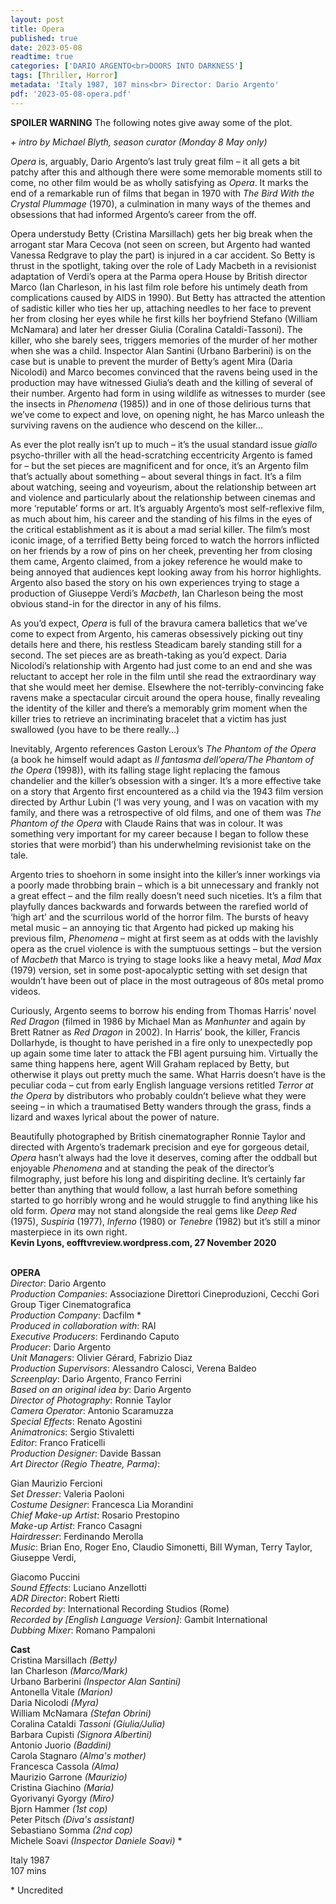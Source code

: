 ```yaml
---
layout: post
title: Opera
published: true
date: 2023-05-08
readtime: true
categories: ['DARIO ARGENTO<br>DOORS INTO DARKNESS']
tags: [Thriller, Horror]
metadata: 'Italy 1987, 107 mins<br> Director: Dario Argento'
pdf: '2023-05-08-opera.pdf'
---
```


**SPOILER WARNING** The following notes give away some of the plot.

_+ intro by Michael Blyth, season curator (Monday 8 May only)_

_Opera_ is, arguably, Dario Argento’s last truly great film – it all gets a bit patchy after this and although there were some memorable moments still to come, no other film would be as wholly satisfying as _Opera_. It marks the end of a remarkable run of films that began in 1970 with _The Bird With the Crystal Plummage_ (1970), a culmination in many ways of the themes and obsessions that had informed Argento’s career from the off.

Opera understudy Betty (Cristina Marsillach) gets her big break when the arrogant star Mara Cecova (not seen on screen, but Argento had wanted Vanessa Redgrave to play the part) is injured in a car accident. So Betty is thrust in the spotlight, taking over the role of Lady Macbeth in a revisionist adaptation of Verdi’s opera at the Parma opera House by British director Marco (Ian Charleson, in his last film role before his untimely death from complications caused by AIDS in 1990). But Betty has attracted the attention of sadistic killer who ties her up, attaching needles to her face to prevent her from closing her eyes while he first kills her boyfriend Stefano (William McNamara) and later her dresser Giulia (Coralina Cataldi-Tassoni). The killer, who she barely sees, triggers memories of the murder of her mother when she was a child. Inspector Alan Santini (Urbano Barberini) is on the case but is unable to prevent the murder of Betty’s agent Mira (Daria Nicolodi) and Marco becomes convinced that the ravens being used in the production may have witnessed Giulia’s death and the killing of several of their number. Argento had form in using wildlife as witnesses to murder (see the insects in _Phenomena_ (1985)) and in one of those delirious turns that we’ve come to expect and love, on opening night, he has Marco unleash the surviving ravens on the audience who descend on the killer…

As ever the plot really isn’t up to much – it’s the usual standard issue _giallo_ psycho-thriller with all the head-scratching eccentricity Argento is famed for – but the set pieces are magnificent and for once, it’s an Argento film that’s actually about something – about several things in fact. It’s a film about watching, seeing and voyeurism, about the relationship between art and violence and particularly about the relationship between cinemas and more ‘reputable’ forms or art. It’s arguably Argento’s most self-reflexive film, as much about him, his career and the standing of his films in the eyes of the critical establishment as it is about a mad serial killer. The film’s most iconic image, of a terrified Betty being forced to watch the horrors inflicted on her friends by a row of pins on her cheek, preventing her from closing them came, Argento claimed, from a jokey reference he would make to being annoyed that audiences kept looking away from his horror highlights. Argento also based the story on his own experiences trying to stage a production of Giuseppe Verdi’s _Macbeth_, Ian Charleson being the most obvious stand-in for the director in any of his films.

As you’d expect, _Opera_ is full of the bravura camera balletics that we’ve come to expect from Argento, his cameras obsessively picking out tiny details here and there, his restless Steadicam barely standing still for a second. The set pieces are as breath-taking as you’d expect. Daria Nicolodi’s relationship with Argento had just come to an end and she was reluctant to accept her role in the film until she read the extraordinary way that she would meet her demise. Elsewhere the not-terribly-convincing fake ravens make a spectacular circuit around the opera house, finally revealing the identity of the killer and there’s a memorably grim moment when the killer tries to retrieve an incriminating bracelet that a victim has just swallowed (you have to be there really…)

Inevitably, Argento references Gaston Leroux’s _The Phantom of the Opera_ (a book he himself would adapt as _Il fantasma dell’opera/The Phantom of the Opera_ (1998)), with its falling stage light replacing the famous chandelier and the killer’s obsession with a singer. It’s a more effective take on a story that Argento first encountered as a child via the 1943 film version directed by Arthur Lubin (‘I was very young, and I was on vacation with my family, and there was a retrospective of old films, and one of them was _The Phantom of the Opera_ with Claude Rains that was in colour. It was something very important for my career because I began to follow these stories that were morbid’) than his underwhelming revisionist take on the tale.

Argento tries to shoehorn in some insight into the killer’s inner workings via a poorly made throbbing brain – which is a bit unnecessary and frankly not a great effect – and the film really doesn’t need such niceties. It’s a film that playfully dances backwards and forwards between the rarefied world of ‘high art’ and the scurrilous world of the horror film. The bursts of heavy metal music – an annoying tic that Argento had picked up making his previous film, _Phenomena_ – might at first seem as at odds with the lavishly opera as the cruel violence is with the sumptuous settings – but the version of _Macbeth_ that Marco is trying to stage looks like a heavy metal, _Mad Max_ (1979) version, set in some post-apocalyptic setting with set design that wouldn’t have been out of place in the most outrageous of 80s metal promo videos.

Curiously, Argento seems to borrow his ending from Thomas Harris’ novel _Red Dragon_ (filmed in 1986 by Michael Man as _Manhunter_ and again by Brett Ratner as _Red Dragon_ in 2002). In Harris’ book, the killer, Francis Dollarhyde, is thought to have perished in a fire only to unexpectedly pop up again some time later to attack the FBI agent pursuing him. Virtually the same thing happens here, agent Will Graham replaced by Betty, but otherwise it plays out pretty much the same. What Harris doesn’t have is the peculiar coda – cut from early English language versions retitled _Terror at the Opera_ by distributors who probably couldn’t believe what they were seeing – in which a traumatised Betty wanders through the grass, finds a lizard and waxes lyrical about the power of nature.

Beautifully photographed by British cinematographer Ronnie Taylor and directed with Argento’s trademark precision and eye for gorgeous detail, _Opera_ hasn’t always had the love it deserves, coming after the oddball but enjoyable _Phenomena_ and at standing the peak of the director’s filmography, just before his long and dispiriting decline. It’s certainly far better than anything that would follow, a last hurrah before something started to go horribly wrong and he would struggle to find anything like his old form. _Opera_ may not stand alongside the real gems like _Deep Red_ (1975), _Suspiria_ (1977), _Inferno_ (1980) or _Tenebre_ (1982) but it’s still a minor masterpiece in its own right.  
**Kevin Lyons, eofftvreview.wordpress.com, 27 November 2020**  
<br>

**OPERA**  
_Director_: Dario Argento  
_Production Companies_: Associazione Direttori Cineproduzioni, Cecchi Gori Group Tiger Cinematografica  
_Production Company_: Dacfilm *  
_Produced in collaboration with_: RAI  
_Executive Producers_: Ferdinando Caputo  
_Producer_: Dario Argento  
_Unit Managers_: Olivier Gérard, Fabrizio Diaz  
_Production Supervisors_: Alessandro Calosci, Verena Baldeo  
_Screenplay_: Dario Argento, Franco Ferrini  
_Based on an original idea by_: Dario Argento  
_Director of Photography_: Ronnie Taylor  
_Camera Operator_: Antonio Scaramuzza  
_Special Effects_: Renato Agostini  
_Animatronics_: Sergio Stivaletti  
_Editor_: Franco Fraticelli  
_Production Designer_: Davide Bassan  
_Art Director (Regio Theatre, Parma)_:

Gian Maurizio Fercioni  
_Set Dresser_: Valeria Paoloni  
_Costume Designer_: Francesca Lia Morandini  
_Chief Make-up Artist_: Rosario Prestopino  
_Make-up Artist_: Franco Casagni  
_Hairdresser_: Ferdinando Merolla  
_Music_: Brian Eno, Roger Eno, Claudio Simonetti, Bill Wyman, Terry Taylor, Giuseppe Verdi,

Giacomo Puccini  
_Sound Effects_: Luciano Anzellotti  
_ADR Director_: Robert Rietti  
_Recorded by_: International Recording Studios (Rome)  
_Recorded by [English Language Version]_:
Gambit International  
_Dubbing Mixer_: Romano Pampaloni

**Cast**  
Cristina  Marsillach _(Betty)_  
Ian  Charleson _(Marco/Mark)_  
Urbano  Barberini _(Inspector Alan Santini)_  
Antonella  Vitale _(Marion)_  
Daria  Nicolodi _(Myra)_  
William  McNamara _(Stefan Obrini)_  
Coralina  Cataldi _Tassoni (Giulia/Julia)_  
Barbara  Cupisti _(Signora Albertini)_  
Antonio  Juorio _(Baddini)_  
Carola  Stagnaro _(Alma's mother)_  
Francesca  Cassola _(Alma)_  
Maurizio  Garrone _(Maurizio)_  
Cristina  Giachino _(Maria)_  
Gyorivanyi  Gyorgy _(Miro)_  
Bjorn  Hammer _(1st cop)_  
Peter  Pitsch _(Diva's assistant)_  
Sebastiano  Somma _(2nd cop)_  
Michele Soavi _(Inspector Daniele Soavi)_ *  

Italy 1987  
107 mins  

\* Uncredited
<!--stackedit_data:
eyJoaXN0b3J5IjpbLTE2MTY0MDk0OTRdfQ==
-->